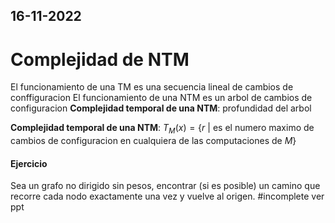 16-11-2022
---
# Complejidad de NTM

El funcionamiento de una TM es una secuencia lineal de cambios de conffiguracion
El funcionamiento de una NTM es un arbol de cambios de configuracion
**Complejidad temporal de una NTM**: profundidad del arbol

**Complejidad temporal de una NTM**:
$T_M(x) = \{r \ |$ es el numero maximo de cambios de configuracion en cualquiera de las computaciones de  $M\}$

#### Ejercicio
Sea un grafo no dirigido sin pesos, encontrar (si es posible) un camino que recorre cada nodo exactamente una vez y vuelve al origen.
#incomplete ver ppt
